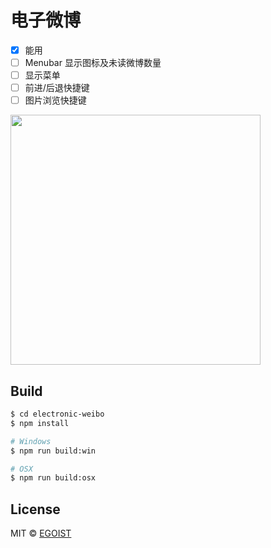 # 电子微博

- [x] 能用
- [ ] Menubar 显示图标及未读微博数量
- [ ] 显示菜单
- [ ] 前进/后退快捷键
- [ ] 图片浏览快捷键

<img src="http://ww4.sinaimg.cn/large/a15b4afegw1f3n05xacpfj21e616c7ki" width="400"/>

## Build

```bash
$ cd electronic-weibo
$ npm install

# Windows
$ npm run build:win

# OSX
$ npm run build:osx
```

## License

MIT &copy; [EGOIST](https://github.com/egoist)
